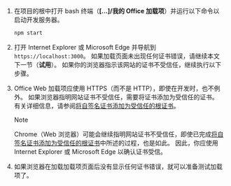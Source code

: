 1. 在项目的根中打开 bash 终端（**[...]/我的 Office 加载项**）并运行以下命令以启动开发服务器。

    ```bash
    npm start
    ```

2. 打开 Internet Explorer 或 Microsoft Edge 并导航到 `https://localhost:3000`。 如果加载页面未出现任何证书错误，请继续本文下一节（**试用**）。 如果你的浏览器指示该网站的证书不受信任，继续执行以下步骤。

3. Office Web 加载项应使用 HTTPS（而不是 HTTP），即使在开发时，也不例外。 如果浏览器指明网站证书不受信任，需要将证书添加为受信任的证书。 有关详细信息，请参阅[将自签名证书添加为受信任的根证书](https://github.com/OfficeDev/generator-office/blob/master/src/docs/ssl.md)。

    > [!NOTE]
    > Chrome（Web 浏览器）可能会继续指明网站证书不受信任，即使已完成[将自签名证书添加为受信任的根证书](https://github.com/OfficeDev/generator-office/blob/master/src/docs/ssl.md)中所述的过程，也是如此。 因此，你应使用 Internet Explorer 或 Microsoft Edge 以确认证书受信。 

4. 如果浏览器在加载加载项页面后没有显示任何证书错误，就可以准备测试加载项了。
